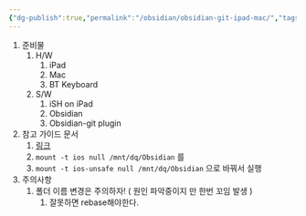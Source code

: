 ```yaml
---
{"dg-publish":true,"permalink":"/obsidian/obsidian-git-ipad-mac/","tags":["gardenEntry"]}
---
```



1. 준비물 
	1. H/W
		1. iPad
		2. Mac
		3. BT Keyboard
	2. S/W
		1. iSH on iPad
		2. Obsidian
		3. Obsidian-git plugin
2. 참고 가이드 문서
	1. [링크](https://gist.github.com/DannyQuah/f686c0e43b741468e12515cd79017489)
	2. ```mount -t ios null /mnt/dq/Obsidian```  를 
	3. ```mount -t ios-unsafe null /mnt/dq/Obsidian``` 으로 바꿔서 실행
3. 주의사항
	1. 폴더 이름 변경은 주의하자! ( 원인 파악중이지 만 한번 꼬임 발생 )
		1. 잘못하면 rebase해야한다. 